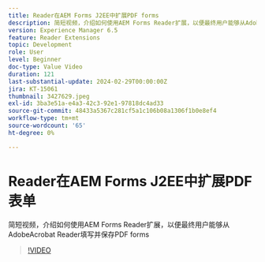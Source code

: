 ```yaml
---
title: Reader在AEM Forms J2EE中扩展PDF forms
description: 简短视频，介绍如何使用AEM Forms Reader扩展，以便最终用户能够从Adobe/Acrobat Reader填写并保存PDF forms
version: Experience Manager 6.5
feature: Reader Extensions
topic: Development
role: User
level: Beginner
doc-type: Value Video
duration: 121
last-substantial-update: 2024-02-29T00:00:00Z
jira: KT-15061
thumbnail: 3427629.jpeg
exl-id: 3ba3e51a-e4a3-42c3-92e1-97818dc4ad33
source-git-commit: 48433a5367c281cf5a1c106b08a1306f1b0e8ef4
workflow-type: tm+mt
source-wordcount: '65'
ht-degree: 0%

---
```


# Reader在AEM Forms J2EE中扩展PDF表单

简短视频，介绍如何使用AEM Forms Reader扩展，以便最终用户能够从AdobeAcrobat Reader填写并保存PDF forms

>[!VIDEO](https://video.tv.adobe.com/v/3427629/?learn=on)
